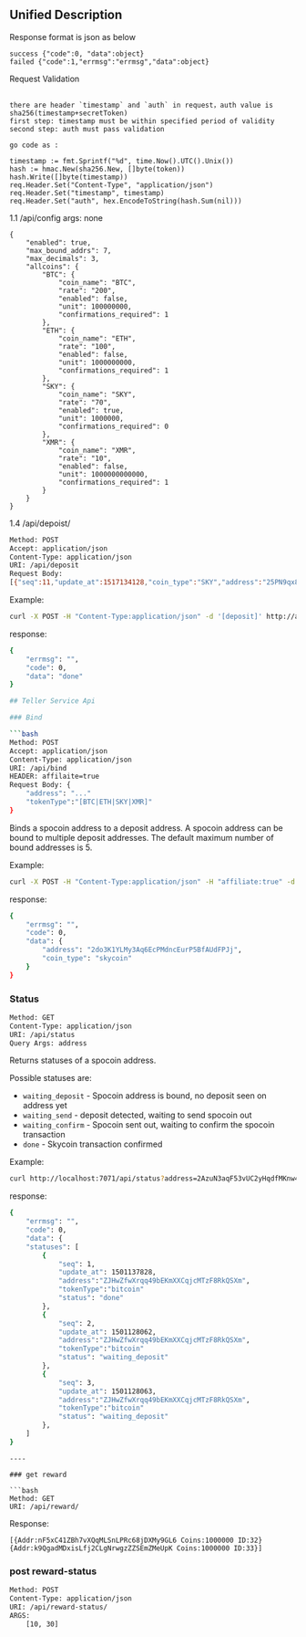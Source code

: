 ## Unified Description

Response format is json as below

```
success {"code":0, "data":object}
failed {"code":1,"errmsg":"errmsg","data":object}

```
Request Validation

```

there are header `timestamp` and `auth` in request，auth value is sha256(timestamp+secretToken)
first step: timestamp must be within specified period of validity
second step: auth must pass validation

go code as :

timestamp := fmt.Sprintf("%d", time.Now().UTC().Unix())
hash := hmac.New(sha256.New, []byte(token))
hash.Write([]byte(timestamp))
req.Header.Set("Content-Type", "application/json")
req.Header.Set("timestamp", timestamp)
req.Header.Set("auth", hex.EncodeToString(hash.Sum(nil)))

```

1.1 /api/config
args: none
```
{
    "enabled": true,
    "max_bound_addrs": 7,
    "max_decimals": 3,
    "allcoins": {
        "BTC": {
            "coin_name": "BTC",
            "rate": "200",
            "enabled": false,
            "unit": 100000000,
            "confirmations_required": 1
        },
        "ETH": {
            "coin_name": "ETH",
            "rate": "100",
            "enabled": false,
            "unit": 1000000000,
            "confirmations_required": 1
        },
        "SKY": {
            "coin_name": "SKY",
            "rate": "70",
            "enabled": true,
            "unit": 1000000,
            "confirmations_required": 0
        },
        "XMR": {
            "coin_name": "XMR",
            "rate": "10",
            "enabled": false,
            "unit": 1000000000000,
            "confirmations_required": 1
        }
    }
}
```
1.4 /api/depoist/

```bash
Method: POST
Accept: application/json
Content-Type: application/json
URI: /api/deposit
Request Body:
[{"seq":11,"update_at":1517134128,"coin_type":"SKY","address":"25PN9qx8NKga2RFqHNv5xm9UBuowk5gi9pv","deposit_address":"LAWbVXeTL82vxjh21TNv6ALnMv2CT1mjL4","txid":"f37d9e96b84c5a7451993e5252da91d84c857a406caa4e22eb783e21eb8907a8","rate":"70","sent":119000000,"deposit_value":1700000,"height":12643}]
```
Example:

```bash
curl -X POST -H "Content-Type:application/json" -d '[deposit]' http://affiliate:port/api/deposit/
```

response:

```bash
{
    "errmsg": "",
    "code": 0,
    "data": "done"
}

## Teller Service Api

### Bind

```bash
Method: POST
Accept: application/json
Content-Type: application/json
URI: /api/bind
HEADER: affilaite=true
Request Body: {
    "address": "..."
    "tokenType":"[BTC|ETH|SKY|XMR]"
}
```

Binds a spocoin address to a deposit address. A spocoin address can be bound to
multiple deposit addresses.  The default maximum number of bound addresses is 5.

Example:

```bash
curl -X POST -H "Content-Type:application/json" -H "affiliate:true" -d '{"address":"2AzuN3aqF53vUC2yHqdfMKnw4i8eRrwye71","tokenType":"SKY"}' http://localhost:7071/api/bind/
```

response:

```bash
{
    "errmsg": "",
    "code": 0,
    "data": {
        "address": "2do3K1YLMy3Aq6EcPMdncEurP5BfAUdFPJj",
        "coin_type": "skycoin"
    }
}
```

### Status

```bash
Method: GET
Content-Type: application/json
URI: /api/status
Query Args: address
```

Returns statuses of a spocoin address.

Possible statuses are:

* `waiting_deposit` - Spocoin address is bound, no deposit seen on address yet
* `waiting_send` - deposit detected, waiting to send spocoin out
* `waiting_confirm` - Spocoin sent out, waiting to confirm the spocoin transaction
* `done` - Skycoin transaction confirmed

Example:

```bash
curl http://localhost:7071/api/status?address=2AzuN3aqF53vUC2yHqdfMKnw4i8eRrwye71\&coin_type=bitcoin
```

response:

```bash
{
    "errmsg": "",
    "code": 0,
    "data": {
    "statuses": [
        {
            "seq": 1,
            "update_at": 1501137828,
            "address":"ZJHwZfwXrqq49bEKmXXCqjcMTzF8RkQSXm",
            "tokenType":"bitcoin"
            "status": "done"
        },
        {
            "seq": 2,
            "update_at": 1501128062,
            "address":"ZJHwZfwXrqq49bEKmXXCqjcMTzF8RkQSXm",
            "tokenType":"bitcoin"
            "status": "waiting_deposit"
        },
        {
            "seq": 3,
            "update_at": 1501128063,
            "address":"ZJHwZfwXrqq49bEKmXXCqjcMTzF8RkQSXm",
            "tokenType":"bitcoin"
            "status": "waiting_deposit"
        },
    ]
}
```

```
----

### get reward

```bash
Method: GET
URI: /api/reward/
```
Response:
```
[{Addr:nF5xC41ZBh7vXQqMLSnLPRc68jDXMy9GL6 Coins:1000000 ID:32} {Addr:k9QgadMDxisLfj2CLgNrwgzZZSEmZMeUpK Coins:1000000 ID:33}]
```

### post reward-status

```bash
Method: POST
Content-Type: application/json
URI: /api/reward-status/
ARGS:
    [10, 30]
```

